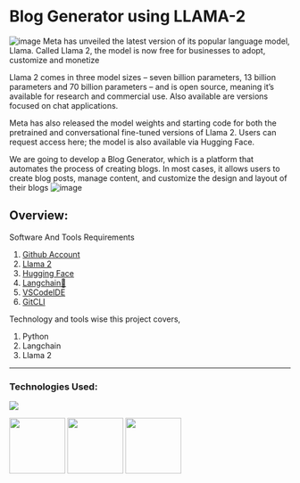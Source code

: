# Blog Generator using LLAMA-2
![image](https://github.com/divakarkumar424/Blog-Generator-using-LLAMA-2/assets/32620288/28fdca17-ce67-4b47-89f4-c5bde8325a54)
Meta has unveiled the latest version of its popular language model, Llama. Called Llama 2, the model is now free for businesses to adopt, customize and monetize

Llama 2 comes in three model sizes – seven billion parameters, 13 billion parameters and 70 billion parameters – and is open source, meaning it’s available for research and commercial use. Also available are versions focused on chat applications.

Meta has also released the model weights and starting code for both the pretrained and conversational fine-tuned versions of Llama 2. Users can request access here; the model is also available via Hugging Face.

We are going to develop a Blog Generator, which is a platform that automates the process of creating blogs. In most cases, it allows users to create blog posts, manage content, and customize the design and layout of their blogs
![image](https://github.com/divakarkumar424/Blog-Generator-using-LLAMA-2/assets/32620288/2ebb1a0c-9536-47a6-a8db-96879d7bb397)

## Overview:
Software And Tools Requirements

1. [Github Account](https://github.com)
2. [Llama 2](https://llama.meta.com/)
3. [Hugging Face](https://huggingface.co/)
4. [Langchain🦜](https://www.langchain.com/)
5. [VSCodeIDE](https://code.visualstudio.com/)
6. [GitCLI](https://git-scm.com/book/en/v2/Getting-Started-The-Command-Line)

Technology and tools wise this project covers,

1. Python
2. Langchain
3. Llama 2
-------------------------------------------------------------------------------------------------------------------
### Technologies Used:

![](https://forthebadge.com/images/badges/made-with-python.svg)

[<img target="_blank" src="https://github.com/divakarkumar424/Langchain-POC/assets/32620288/564a6dac-9ee4-4d64-9629-abcfc4af1ea1" width=100>](https://numpy.org) [<img target="_blank" src="https://github.com/divakarkumar424/Blog-Generator-using-LLAMA-2/assets/32620288/313afc8f-e260-4164-b139-7960fe59041c" width=100>](https://llama.meta.com/) [<img target="_blank" src="https://github.com/divakarkumar424/Blog-Generator-using-LLAMA-2/assets/32620288/466daef4-dcdf-44bb-9ac7-2976dbfaee49" width=100>](https://huggingface.co/)